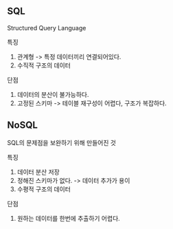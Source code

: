 ## SQL

Structured Query Language

특징

1. 관계형 -> 특정 데이터끼리 연결되어있다.
2. 수직적 구조의 데이터

단점

1. 데이터의 분산이 불가능하다.
2. 고정된 스키마 -> 테이블 재구성이 어렵다, 구조가 복잡하다.

## NoSQL

SQL의 문제점을 보완하기 위해 만들어진 것

특징

1. 데이터 분산 저장
2. 정해진 스키마가 없다. -> 데이터 추가가 용이
3. 수평적 구조의 데이터

단점

1. 원하는 데이터를 한번에 추출하기 어렵다.